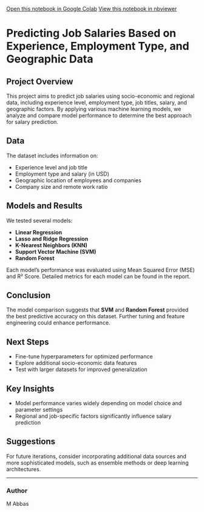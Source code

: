 [Open this notebook in Google Colab](https://colab.research.google.com/github/MuhammadAbbas01/Predict-Job-Salaries/blob/main/Untitled9.ipynb)
[View this notebook in nbviewer](https://nbviewer.org/github/MuhammadAbbas01/Predict-Job-Salaries/blob/main/Untitled9.ipynb)



# Predicting Job Salaries Based on Experience, Employment Type, and Geographic Data

## Project Overview
This project aims to predict job salaries using socio-economic and regional data, including experience level, employment type, job titles, salary, and geographic factors. By applying various machine learning models, we analyze and compare model performance to determine the best approach for salary prediction.

## Data
The dataset includes information on:
- Experience level and job title
- Employment type and salary (in USD)
- Geographic location of employees and companies
- Company size and remote work ratio

## Models and Results
We tested several models:
- **Linear Regression** 
- **Lasso and Ridge Regression**
- **K-Nearest Neighbors (KNN)**
- **Support Vector Machine (SVM)**
- **Random Forest**

Each model’s performance was evaluated using Mean Squared Error (MSE) and R² Score. Detailed metrics for each model can be found in the report.

## Conclusion
The model comparison suggests that **SVM** and **Random Forest** provided the best predictive accuracy on this dataset. Further tuning and feature engineering could enhance performance.

## Next Steps
- Fine-tune hyperparameters for optimized performance
- Explore additional socio-economic data features
- Test with larger datasets for improved generalization

## Key Insights
- Model performance varies widely depending on model choice and parameter settings
- Regional and job-specific factors significantly influence salary prediction

## Suggestions
For future iterations, consider incorporating additional data sources and more sophisticated models, such as ensemble methods or deep learning architectures.

---

### Author
M Abbas
